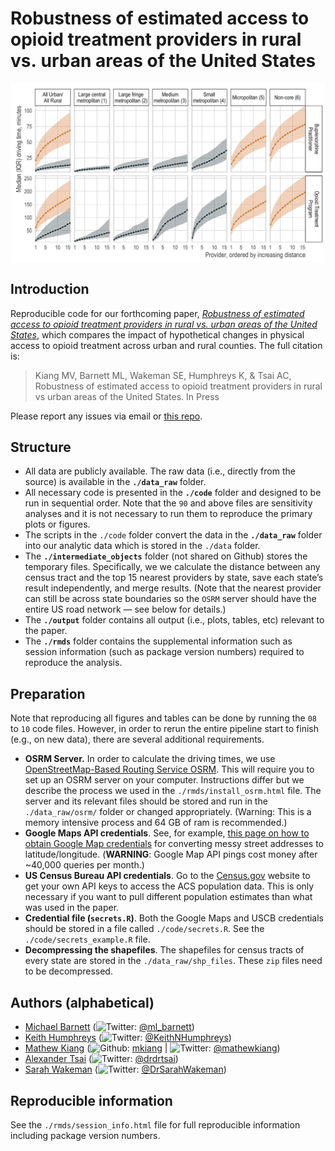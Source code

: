 
<!-- README.md is generated from README.Rmd. Please edit that file -->

# Robustness of estimated access to opioid treatment providers in rural vs. urban areas of the United States

<p align="center">
<img src="./output/figure1.jpg" width="600px" style="display: block; margin: auto;" />
</p>

## Introduction

Reproducible code for our forthcoming paper, *[Robustness of estimated
access to opioid treatment providers in rural vs. urban areas of the
United States](TKTK)*, which compares the impact of hypothetical changes
in physical access to opioid treatment across urban and rural counties.
The full citation is:

> Kiang MV, Barnett ML, Wakeman SE, Humphreys K, & Tsai AC, Robustness
> of estimated access to opioid treatment providers in rural vs urban
> areas of the United States. In Press

Please report any issues via email or [this
repo](https://github.com/mkiang/opioid_treatment_distance/issues).

## Structure

-   All data are publicly available. The raw data (i.e., directly from
    the source) is available in the **`./data_raw`** folder.
-   All necessary code is presented in the **`./code`** folder and
    designed to be run in sequential order. Note that the `90` and above
    files are sensitivity analyses and it is not necessary to run them
    to reproduce the primary plots or figures.
-   The scripts in the `./code` folder convert the data in the
    **`./data_raw`** folder into our analytic data which is stored in
    the `./data` folder.
-   The **`./intermediate_objects`** folder (not shared on Github)
    stores the temporary files. Specifically, we we calculate the
    distance between any census tract and the top 15 nearest providers
    by state, save each state’s result independently, and merge results.
    (Note that the nearest provider can still be across state boundaries
    so the `OSRM` server should have the entire US road network — see
    below for details.)
-   The **`./output`** folder contains all output (i.e., plots, tables,
    etc) relevant to the paper.
-   The **`./rmds`** folder contains the supplemental information such
    as session information (such as package version numbers) required to
    reproduce the analysis.

## Preparation

Note that reproducing all figures and tables can be done by running the
`08` to `10` code files. However, in order to rerun the entire pipeline
start to finish (e.g., on new data), there are several additional
requirements.

-   **OSRM Server.** In order to calculate the driving times, we use
    [OpenStreetMap-Based Routing Service
    OSRM](https://github.com/rCarto/osrm). This will require you to set
    up an OSRM server on your computer. Instructions differ but we
    describe the process we used in the `./rmds/install_osrm.html` file.
    The server and its relevant files should be stored and run in the
    `./data_raw/osrm/` folder or changed appropriately. (Warning: This
    is a memory intensive process and 64 GB of ram is recommended.)
-   **Google Maps API credentials**. See, for example, [this page on how
    to obtain Google Map
    credentials](https://cran.r-project.org/web/packages/ggmap/readme/README.html)
    for converting messy street addresses to latitude/longitude.
    (**WARNING**: Google Map API pings cost money after \~40,000 queries
    per month.)
-   **US Census Bureau API credentials**. Go to the
    [Census.gov](https://api.census.gov/data/key_signup.html) website to
    get your own API keys to access the ACS population data. This is
    only necessary if you want to pull different population estimates
    than what was used in the paper.
-   **Credential file (`secrets.R`)**. Both the Google Maps and USCB
    credentials should be stored in a file called `./code/secrets.R`.
    See the `./code/secrets_example.R` file.
-   **Decompressing the shapefiles**. The shapefiles for census tracts
    of every state are stored in the `./data_raw/shp_files`. These `zip`
    files need to be decompressed.

## Authors (alphabetical)

-   [Michael Barnett](https://www.hsph.harvard.edu/michael-barnett/)
    (![Twitter](http://i.imgur.com/wWzX9uB.png):
    [@ml\_barnett](https://twitter.com/ml_barnett))
-   [Keith Humphreys](https://profiles.stanford.edu/keith-humphreys)
    (![Twitter](http://i.imgur.com/wWzX9uB.png):
    [@KeithNHumphreys](https://twitter.com/KeithNHumphreys))
-   [Mathew Kiang](https://mathewkiang.com)
    (![Github](http://i.imgur.com/9I6NRUm.png):
    [mkiang](https://github.com/mkiang) \|
    ![Twitter](http://i.imgur.com/wWzX9uB.png):
    [@mathewkiang](https://twitter.com/mathewkiang))
-   [Alexander
    Tsai](https://connects.catalyst.harvard.edu/Profiles/display/Person/90553)
    (![Twitter](http://i.imgur.com/wWzX9uB.png):
    [@drdrtsai](https://twitter.com/drdrtsai))
-   [Sarah
    Wakeman](https://connects.catalyst.harvard.edu/Profiles/display/Person/15975)
    (![Twitter](http://i.imgur.com/wWzX9uB.png):
    [@DrSarahWakeman](https://twitter.com/DrSarahWakeman))

## Reproducible information

See the `./rmds/session_info.html` file for full reproducible
information including package version numbers.
